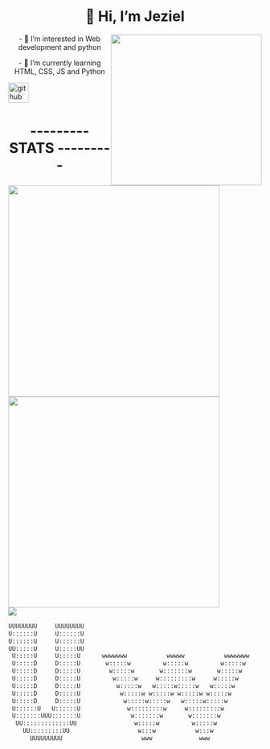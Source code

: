 
### <h1 align="center">👋 Hi, I’m Jeziel</h1>
<!--#### I am a JS full stack web developer-->

<p align="center"><img src="https://jezthegreenhusky.github.io/img/yo.png" width="300" style="float:right;"/></p>

 <p align="center"> - 👀 I’m interested in Web development and python </p>
 <p align="center"> - 🌱 I’m currently learning HTML, CSS, JS and Python </p>

[<img src='https://cdn.jsdelivr.net/npm/simple-icons@3.0.1/icons/github.svg' alt='github' height='40'>](https://github.com/JezTheGreenHusky)

<h1 align="center">--------- STATS ---------</h1>
 
 
<div>
<a href="https://github.com/JezTheGreenHusky/github-readme-stats">
  <img width=420px align="center" src="https://github-readme-stats.vercel.app/api?username=JezTheGreenHusky&show_icons=true&show_icons=true&theme=merko" />
</a>

<a href="https://github.com/JezTheGreenHusky/github-readme-stats">
  <img width=420px align="center" src="https://github-readme-streak-stats.herokuapp.com/?user=JezTheGreenHusky&theme=merko" />
</a>
</div>




<a href="https://github.com/JezTheGreenHusky/github-readme-stats">
  <img align="center" src="https://github-readme-stats.vercel.app/api/top-langs/?username=JezTheGreenHusky&title_color=abd200&text_color=68b587&bg_color=0a0f0b" />
</a>




<!---
1 solo repositorio:


<a href="https://github.com/JezTheGreenHusky/github-readme-stats">
  <img align="center" src="https://github-readme-stats.vercel.app/api?username=JezTheGreenHusky&show_icons=true&show_icons=true&theme=merko" />
</a>
<a href="https://github.com/JezTheGreenHusky/github-readme-stats">
  <img align="center" src="https://github-readme-stats.vercel.app/api/top-langs/?username=JezTheGreenHusky&title_color=abd200&text_color=68b587&bg_color=0a0f0b" />
</a>

Contacto:

- 📫 How to reach me ...
--->

```py
UUUUUUUU     UUUUUUUU                                                   UUUUUUUU     UUUUUUUU
U::::::U     U::::::U                                                   U::::::U     U::::::U
U::::::U     U::::::U                                                   U::::::U     U::::::U
UU:::::U     U:::::UU                                                   UU:::::U     U:::::UU
 U:::::U     U:::::U      wwwwwww           wwwww           wwwwwww      U:::::U     U:::::U 
 U:::::D     D:::::U       w:::::w         w:::::w         w:::::w       U:::::D     D:::::U 
 U:::::D     D:::::U        w:::::w       w:::::::w       w:::::w        U:::::D     D:::::U 
 U:::::D     D:::::U         w:::::w     w:::::::::w     w:::::w         U:::::D     D:::::U 
 U:::::D     D:::::U          w:::::w   w:::::w:::::w   w:::::w          U:::::D     D:::::U 
 U:::::D     D:::::U           w:::::w w:::::w w:::::w w:::::w           U:::::D     D:::::U 
 U:::::D     D:::::U            w:::::w:::::w   w:::::w:::::w            U:::::D     D:::::U 
 U::::::U   U::::::U             w:::::::::w     w:::::::::w             U::::::U   U::::::U 
 U:::::::UUU:::::::U              w:::::::w       w:::::::w              U:::::::UUU:::::::U 
  UU:::::::::::::UU                w:::::w         w:::::w                UU:::::::::::::UU  
    UU:::::::::UU                   w:::w           w:::w                   UU:::::::::UU    
      UUUUUUUUU                      www             www                      UUUUUUUUU    
```


